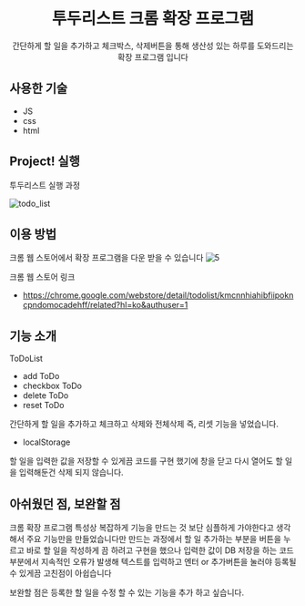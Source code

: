 <h1 align="middle">투두리스트 크롬 확장 프로그램</h2>

<p align="middle">간단하게 할 일을 추가하고 체크박스, 삭제버튼을 통해 생산성 있는 하루를 도와드리는 확장 프로그램 입니다</p>

## 사용한 기술
- JS
- css
- html


## Project! 실행

투두리스트 실행 과정

![todo_list](https://user-images.githubusercontent.com/77378559/135045214-8c2ba7ef-3304-44ae-bc8c-c5e4b62c15af.gif)


## 이용 방법

크롬 웹 스토어에서 확장 프로그램을 다운 받을 수 있습니다
![5](https://user-images.githubusercontent.com/77378559/135044984-71220098-2b8d-4949-b878-5619966eed47.JPG)


크롬 웹 스토어 링크
- https://chrome.google.com/webstore/detail/todolist/kmcnnhiahibfiipokncpndomocadehff/related?hl=ko&authuser=1

## 기능 소개

ToDoList
- add ToDo
- checkbox ToDo
- delete ToDo
- reset ToDo

간단하게 할 일을 추가하고 체크하고 삭제와 전체삭제 즉, 리셋 기능을 넣었습니다.

- localStorage

할 일을 입력한 값을 저장할 수 있게끔 코드를 구현 했기에 창을 닫고 다시 열어도 할 일을 입력해둔건 삭제 되지 않습니다.

## 아쉬웠던 점, 보완할 점

크롬 확장 프로그램 특성상 복잡하게 기능을 만드는 것 보단 심플하게 가야한다고 생각해서 주요 기능만을 만들었습니다만
만드는 과정에서 할 일 추가하는 부분을 버튼을 누르고 바로 할 일을 작성하게 끔 하려고 구현을 했으나
입력한 값이 DB 저장을 하는 코드 부분에서 지속적인 오류가 발생해 텍스트를 입력하고 엔터 or 추가버튼을 눌러야 등록될 수 있게끔 고친점이 아쉽습니다

보완할 점은 등록한 할 일을 수정 할 수 있는 기능을 추가 하고 싶습니다.
